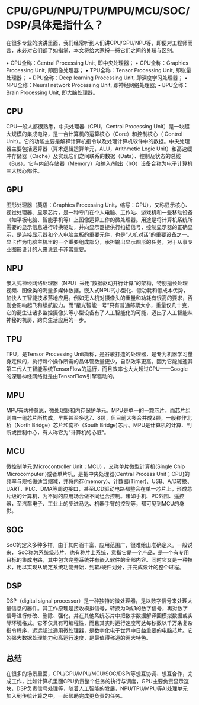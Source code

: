 # CPU/GPU/NPU/TPU/MPU/MCU/SOC/DSP/具体是指什么？

在很多专业的演讲里面，我们经常听到人们讲CPU/GPU/NPU等，即便对工程师而言，未必对它们都了如指掌，本文将给大家捋一捋它们之间的关联与区别。


• CPU全称：Central Processing Unit, 即中央处理器；
• GPU全称：Graphics Processing Unit, 即图像处理器；
• TPU全称：Tensor Processing Unit, 即张量处理器；
• DPU全称：Deep learning Processing Unit, 即深度学习处理器；
• NPU全称：Neural network Processing Unit, 即神经网络处理器;
• BPU全称：Brain Processing Unit, 即大脑处理器。

## CPU

CPU一般人都很熟悉，中央处理器（CPU，Central Processing Unit）是一块超大规模的集成电路，是一台计算机的运算核心（Core）和控制核心（ Control Unit）。它的功能主要是解释计算机指令以及处理计算机软件中的数据。中央处理器主要包括运算器（算术逻辑运算单元，ALU，Arithmetic Logic Unit）和高速缓冲存储器（Cache）及实现它们之间联系的数据（Data）、控制及状态的总线（Bus）。它与内部存储器（Memory）和输入/输出（I/O）设备合称为电子计算机三大核心部件。

## GPU

图形处理器（英语：Graphics Processing Unit，缩写：GPU），又称显示核心、视觉处理器、显示芯片，是一种专门在个人电脑、工作站、游戏机和一些移动设备（如平板电脑、智能手机等）上图像运算工作的微处理器。用途是将计算机系统所需要的显示信息进行转换驱动，并向显示器提供行扫描信号，控制显示器的正确显示，是连接显示器和个人电脑主板的重要元件，也是“人机对话”的重要设备之一。显卡作为电脑主机里的一个重要组成部分，承担输出显示图形的任务，对于从事专业图形设计的人来说显卡非常重要。

## NPU

嵌入式神经网络处理器（NPU）采用“数据驱动并行计算”的架构，特别擅长处理视频、图像类的海量多媒体数据。嵌入式NPU的小型化、低功耗和低成本优势，加快人工智能技术落地应用。例如无人机对摄像头的重量和功耗有很高的要求，否则会影响起飞和续航能力。而“星光智能一号”只有普通邮票大小，重量仅几十克，它的诞生让诸多监控摄像头等小型设备有了人工智能化的可能，迈出了人工智能从神秘的机房，跨向生活应用的一步。

## TPU

TPU，是Tensor Processing Unit简称，是谷歌打造的处理器，是专为机器学习量身定做的，执行每个操作所需的晶体管数量更少，自然效率更高。因为它能加速其第二代人工智能系统TensorFlow的运行，而且效率也大大超过GPU——Google的深层神经网络就是由TensorFlow引擎驱动的。

## MPU

MPU有两种意思，微处理器和内存保护单元。MPU是单一的一颗芯片，而芯片组则由一组芯片所构成，早期甚至多达7、8颗，但目前大多合并成2颗，一般称作北桥（North Bridge）芯片和南桥（South Bridge)芯片。MPU是计算机的计算、判断或控制中心，有人称它为”计算机的心脏”。

## MCU

微控制单元(Microcontroller Unit；MCU) ，又称单片微型计算机(Single Chip Microcomputer )或者单片机，是把中央处理器(Central Process Unit；CPU)的频率与规格做适当缩减，并将内存(memory)、计数器(Timer)、USB、A/D转换、UART、PLC、DMA等周边接口，甚至LCD驱动电路都整合在单一芯片上，形成芯片级的计算机，为不同的应用场合做不同组合控制。诸如手机、PC外围、遥控器，至汽车电子、工业上的步进马达、机器手臂的控制等，都可见到MCU的身影。

## SOC

SoC的定义多种多样，由于其内涵丰富、应用范围广，很难给出准确定义。一般说来， SoC称为系统级芯片，也有称片上系统，意指它是一个产品，是一个有专用目标的集成电路，其中包含完整系统并有嵌入软件的全部内容。同时它又是一种技术，用以实现从确定系统功能开始，到软/硬件划分，并完成设计的整个过程。

## DSP

DSP（digital signal processor）是一种独特的微处理器，是以数字信号来处理大量信息的器件。其工作原理是接收模拟信号，转换为0或1的数字信号，再对数字信号进行修改、删除、强化，并在其他系统芯片中把数字数据解译回模拟数据或实际环境格式。它不仅具有可编程性，而且其实时运行速度可达每秒数以千万条复杂指令程序，远远超过通用微处理器，是数字化电子世界中日益重要的电脑芯片。它的强大数据处理能力和高运行速度，是最值得称道的两大特色。

## 总结

在很多的场景里面，CPU/GPU/MPU/MCU/SOC/DSP/等想互协调、想互合作，完成工作，比如计算机里面CPU负责整个任务的执行与调度，GPU主要负责显示这块，DSP负责信号处理等，随着人工智能的发展，NPU/TPU/MPU等AI处理单元加入到传统计算之中，一起帮助完成更负责的任务。


